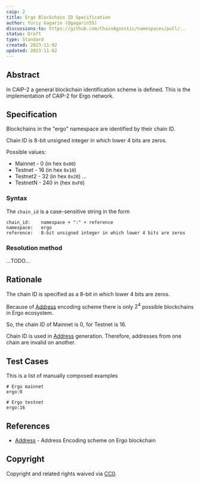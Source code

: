 ```yaml
---
caip: 2
title: Ergo Blockchain ID Specification
author: Yuriy Gagarin (@gagarin55)
discussions-to: https://github.com/ChainAgnostic/namespaces/pull/..
status: Draft
type: Standard
created: 2023-11-02
updated: 2023-11-02
---
```



## Abstract

In CAIP-2 a general blockchain identification scheme is defined. This is the
implementation of CAIP-2 for Ergo network.


## Specification

Blockchains in the "ergo" namespace are identified by their chain ID.

Chain ID is 8-bit unsigned integer in which lower 4 bits are zeros.

Possible values:
* Mainnet - 0 (in hex `0x00`)
* Testnet - 16 (in hex `0x10`)
* Testnet2 - 32 (in hex `0x20`)
...
* TestnetN - 240 in (hex `0xF0`)


### Syntax

The `chain_id` is a case-sensitive string in the form

```
chain_id:    namespace + ":" + reference
namespace:   ergo
reference:   8-bit unsigned integer in which lower 4 bits are zeros
```

### Resolution method
...TODO...

## Rationale

The chain ID is specified as a 8-bit in which lower 4 bits are zeros.

Because of [Address][] encoding scheme there is only $2^4$ possible blockchains in Ergo ecosystem.

So, the chain ID of Mainnet is 0, for Testnet is 16.

Chain ID is used in [Address][] generation. Therefore, addresses from one chain are invalid on another.

## Test Cases

This is a list of manually composed examples

```
# Ergo mainnet
ergo:0

# Ergo testnet
ergo:16

```

## References
- [Address][] - Address Encoding scheme on Ergo blockchain

[Address]:https://docs.ergoplatform.com/assets/py/Ergo_Address_Encoding/



## Copyright

Copyright and related rights waived via [CC0](../LICENSE).